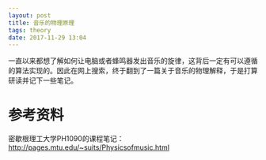 ```yaml
---
layout: post
title: 音乐的物理原理
tags: theory
date: 2017-11-29 13:04
---
```


一直以来都想了解如何让电脑或者蜂鸣器发出音乐的旋律，这背后一定有可以遵循的算法实现的。因此在网上搜索，终于翻到了一篇关于音乐的物理解释，于是打算研读并记下一些笔记。




参考资料
=========
密歇根理工大学PH1090的课程笔记：<http://pages.mtu.edu/~suits/Physicsofmusic.html>
